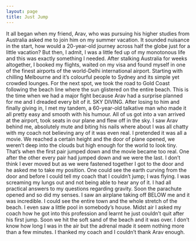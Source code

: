 ```yaml
---
layout: page
title: Just Jump 
---
```


It all began when my friend, Arav, who was pursuing his higher studies from Australia asked me to join him on my summer vacation. It sounded nuisance in the start, how would a 20-year-old journey across half the globe just for a little vacation? But then, I admit, I was a little fed up of my monotonous life and this was exactly something I needed. After stalking Australia for weeks altogether, I booked my flights, waited on my visa and found myself in one of the finest airports of the world-Delhi international airport. Starting with chilling Melbourne and it’s colourful people to Sydney and its simple yet crowded lounges. For the next spot, we took the road to Gold Coast following the beach line where the sun glistered on the entire beach. This is the time when we had a major fight because Arav had a surprise planned for me and I dreaded every bit of it. SKY DIVING. After losing to him and finally giving in, I met my tandem, a 60-year-old talkative man who made it all pretty easy and smooth with his humour. All of us got into a van arrived at the airport, took seats in our plane and flew off in the sky. I saw Arav behind me, absolutely mute and biting his nails where about I was all chatty with my coach not believing any of it was even real. I pretended it was all a movie. We reached a certain height and the door of plane opened, we weren’t deep into the clouds but high enough for the world to look tiny. That’s when the first pair jumped down and the movie became too real. One after the other every pair had jumped down and we were the last. I don’t think I ever moved but as we were fastened together I got to the door and he asked me to take my position. One could see the earth curving from the door and before I could tell my coach that I couldn’t jump; I was flying. I was screaming my lungs out and not being able to hear any of it. I had all practical answers to my questions regarding gravity. Soon the parachute opened and so did my senses. I saw an airplane taking off BELOW me and it was incredible. I could see the entire town and the whole stretch of the beach. I even saw a little pool in somebody’s house. Midst air I asked my coach how he got into this profession and learnt he just couldn’t quit after his first jump. Soon we hit the soft sand of the beach and it was over. I don’t know how long I was in the air but the adrenal made it seem nothing more than a few minutes. I thanked my coach and I couldn’t thank Arav enough.
